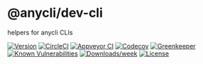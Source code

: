 @anycli/dev-cli
===============

helpers for anycli CLIs

[![Version](https://img.shields.io/npm/v/@anycli/dev-cli.svg)](https://npmjs.org/package/@anycli/dev-cli)
[![CircleCI](https://circleci.com/gh/anycli/dev-cli/tree/master.svg?style=svg)](https://circleci.com/gh/anycli/dev-cli/tree/master)
[![Appveyor CI](https://ci.appveyor.com/api/projects/status/github/anycli/dev-cli?branch=master&svg=true)](https://ci.appveyor.com/project/heroku/dev-cli/branch/master)
[![Codecov](https://codecov.io/gh/anycli/dev-cli/branch/master/graph/badge.svg)](https://codecov.io/gh/anycli/dev-cli)
[![Greenkeeper](https://badges.greenkeeper.io/anycli/dev-cli.svg)](https://greenkeeper.io/)
[![Known Vulnerabilities](https://snyk.io/test/npm/@anycli/dev-cli/badge.svg)](https://snyk.io/test/npm/@anycli/dev-cli)
[![Downloads/week](https://img.shields.io/npm/dw/@anycli/dev-cli.svg)](https://npmjs.org/package/@anycli/dev-cli)
[![License](https://img.shields.io/npm/l/@anycli/dev-cli.svg)](https://github.com/anycli/dev-cli/blob/master/package.json)
